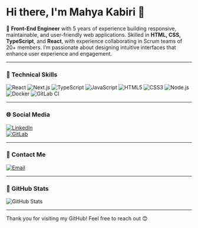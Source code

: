 # Hi there, I'm Mahya Kabiri 👋

🌟 **Front-End Engineer** with 5 years of experience building responsive, maintainable, and user-friendly web applications. Skilled in **HTML, CSS, TypeScript**, and **React**, with experience collaborating in Scrum teams of 20+ members. I’m passionate about designing intuitive interfaces that enhance user experience and engagement.

---

### 🚀 Technical Skills

![React](https://img.shields.io/badge/React-61DAFB?logo=react&logoColor=white&style=for-the-badge)
![Next.js](https://img.shields.io/badge/Next.js-000000?logo=next.js&logoColor=white&style=for-the-badge)
![TypeScript](https://img.shields.io/badge/TypeScript-3178C6?logo=typescript&logoColor=white&style=for-the-badge)
![JavaScript](https://img.shields.io/badge/JavaScript-F7DF1E?logo=javascript&logoColor=black&style=for-the-badge)
![HTML5](https://img.shields.io/badge/HTML5-E34F26?logo=html5&logoColor=white&style=for-the-badge)
![CSS3](https://img.shields.io/badge/CSS3-1572B6?logo=css3&logoColor=white&style=for-the-badge)
![Node.js](https://img.shields.io/badge/Node.js-339933?logo=node.js&logoColor=white&style=for-the-badge)
![Docker](https://img.shields.io/badge/Docker-2496ED?logo=docker&logoColor=white&style=for-the-badge)
![GitLab CI](https://img.shields.io/badge/GitLab_CI-FC6D26?logo=gitlab&logoColor=white&style=for-the-badge)


---

### 🌐 Social Media

[![LinkedIn](https://img.shields.io/badge/LinkedIn-Connect-blue?logo=linkedin&logoColor=white&style=for-the-badge)](https://www.linkedin.com/in/mahya-kabiri/)  
[![GitLab](https://img.shields.io/badge/GitLab-Explore-orange?logo=gitlab&logoColor=white&style=for-the-badge)](https://gitlab.com/MahyaKabiri)

---

### 📧 Contact Me

[![Email](https://img.shields.io/badge/Email-Contact%20Me-red?logo=gmail&logoColor=white&style=for-the-badge)](mailto:mahya.kabiri21@gmail.com)

---

### 🌟 GitHub Stats
![GitHub Stats](https://github-readme-stats.vercel.app/api?username=mahyaa21&show_icons=true&theme=radical)


---

Thank you for visiting my GitHub! Feel free to reach out 😊
